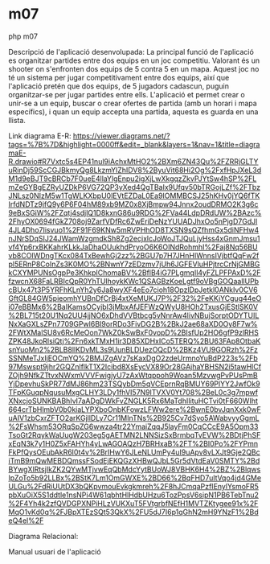 # m07
php m07

Descripció de l'aplicació desenvolupada: 
La principal funció de l'aplicació es organitzar partides entre dos equips en un joc competitiu. 
Valorant és un shooter on s'enfronten dos equips de 5 contra 5 en un mapa. 
Aquest joc no té un sistema per jugar competitivament entre dos equips, així que l'aplicació pretén que dos equips, de 5 jugadors cadascun, puguin organitzar-se per jugar partides entre ells. 
L'aplicació et permet crear o unir-se a un equip, buscar o crear ofertes de partida (amb un horari i mapa específics), i quan un equip accepta una partida, aquesta es guarda en una llista.

Link diagrama E-R:
https://viewer.diagrams.net/?tags=%7B%7D&highlight=0000ff&edit=_blank&layers=1&nav=1&title=diagramaE-R.drawio#R7Vxtc5s4EP41nul9iAchxMtHO2%2BXm6ZN43Qu%2FZRRjGLTYuRinDj59ScCGJBkmyQg8LkzmYlZhIDV8%2ByuVit68Hi2Og%2FxfHpJXeL3dM1d9eBJT9cBRCb7F0ueE4llaYlgEnpu2igXjLwXkgqzZkvPJYtSw4hSP%2FLmZeGYBgEZRyUZDkP6VG72QP3yXed4QgTBaIx9Ufqv50bTRGojLZf%2FTbzJNLsz0NIzM5w1TgWLKXbpU0lEVtEZDaL0Ea9IOMMBCSJ25hKHv0jYQ6fTKIrfdNDTz9jfQ9y6P6F04hM89xb9MZ0x8XjBmpw94Jnnx2oudDRMO2K3g6c9eBxSGiW%2FZqtj4sdjlQ1D8kxnG86u9RDG%2FVa44LdpDRdUW%2BAzc%2FhyOX0694fGkZ708oj9ZarfVDfRc6ZwEriDeNzYUUADJhxOo5nPjgD7GdJl4JL4Dho7Iisvuo1%2F91F69KNw5mRVPHhOD8TXSN9sQZfhmGx5diNFHw4nJNrSDqSIJ24JWamWzgmdkSh8Zg2ecjxlcJoWoJTJQuLjyHss4xGnmJmsu1vf4Yp6rxBKKahrKLkkJaDhaOUukhdPryoO6K6OINdRohmhI%2Faj8Nq56BUvb8COIWDngTKcx084TxBewhGj2zz%2BGU7p7H7JHnHIWnnsIVjbtfQqFw2fpl5ERnP8CoInZs3K0MO%2BNwnY7zEDzmv7jUh6JGFEVluHPjtrcCrNjGMBGkCXYMPUNsOgpPe3KhkpIChomaBV%2BflB4iG7PLgmqIl4yFZLPFPAxD%2FfzwcnX68FaLRBIcQpR0YhTUIhoykKWc1QSAGBzKoeLgtf9oVBgGOQaallUPbcBUx47t3P5YRFhKLnYh2y6Ja8wyXF4eEo7cioh18OpzlDpJetkl0ANkIv0CV6GftGL84GW5pieomhYUBnDfCrBj4xtXeMUKJ7P%2F32%2FeKKiYCgug44eOi07eBBMx6%2BaIKamsOCyjbI3jMbxAfJEFWzQWyU8HOh2TxusGjEStlSK0V%2BL715t20U1Nq2UU4jjNO6xDhdVVBtbcg5vNnrAw4livNBujSorptODYTUILNxXaGXLsZPn7709GPwl6BI9orRDo3FivDG2B%2BkJ2ae68aXD0Oy8F7w%2FWtXMalSU8v6RcMeOon7WkZ0kSwBxF0vopD%2BIsfUp2HO6gfP9zlRHSZPK48JkoRlsiQtj%2Fn6xkTMxH1ir3D85XDHxICo5TERQ%2BU63FAp8OtbaKsnYuoMn2%2BLB8llKDvML3s9UunBLDUezOQcD%2BKz4VU9GORzh%2FzSSNMeTJxIjEOCmYQ%2BMJZgAVz7sKaxDgO2zdeUrmnoYuBdP223s%2Fb97Mswspt9jhr2GQZnlflkT1X2Icibd8XsEycVX89Or28GAjhaYBHSN2i5tawHlCfZOjh9NfkZTtvxNWxmVVVFwigjyU7zAxWtqppoh9Woan5MzvwgPvPUsPmBYjDpevhuSkPR77dMJ86hm23TSQybDm5qVCEprnRqBMUY69PlYY2JwfOk9TFpKGuqpNqusuMxgCLHY3LDy1fhVI57N9lTVXV0Yt708%2BeL0c3g7mpwfXNxcjoSUNKBABhIvI7aADgDWkFvZNGLK5Rx6MaTdhIIituHCTvi0tF660WIht664crTbHlmbV0b0kiaLYPXboOnbKFowzLFWw2ere%2BwnE0bvJqnXxk0wFuAIV1zbCxrZFTO2arKGjllDLy7Cr11MInTNs%2B925Cv7dSyo5AWabvyyGgmL%2FsWhsm53ORqSpZG6wwza4tr22YmaiZqqJ5layFm0CqCCcE9A5Opm33TsoGt2RqykWaUugW203eg5gAETMN2LNNSizSxBrmbqTvEVW%2BDtjPhSFxEqN3k7y1H0Z5xFAHYh4yLwAGOAQzH7BRHxaB%2FT%2BI0Po%2FYPmnFkPfQysOEubAkR6I0t4v%2BrIHwY6JLeNLUmPy4uI9uApv8vLXJt9Gje2QBciTmB9mQwMEBDQmssFSodEjEKQGzXHBwQJbL5Gr5dVtdEaV0SMTY%2BdBYwgXlRtsjIkZK2QYwMTjvwEqQbMdcYytBUoWJ8VBHK6H4%2BZ%2BlqwslpZoTo5b92LLBx%2BStK7Lm1OmGWXE%2BD66%2BqFHD7ultVqo4jd4GMeULGu%2FdRiUUtDX3bQKpvmouEvkgkmreh%2F8hJCmqaPzfIEnylYsmoFR5pbXuOiX5S1ddtle1nsNPi4W61qbhtHlHdbUHzu6TozPpsV6sipN1PB6TebTnu2%2F4Yh4k2zfQVDGPXNPiHLzVUKXuT5FVtgrbfNEfH1MVTZKtygee91x%2FMqO1vKd0q%2FJBpXTEzSQt53QkX%2FU5dJ7I6p1qGhN2mH9YNzF1%2BdeQ4el%2F

Diagrama Relacional:

Manual usuari de l'aplicació


